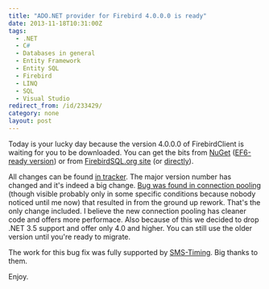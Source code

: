 ```yaml
---
title: "ADO.NET provider for Firebird 4.0.0.0 is ready"
date: 2013-11-18T10:31:00Z
tags:
  - .NET
  - C#
  - Databases in general
  - Entity Framework
  - Entity SQL
  - Firebird
  - LINQ
  - SQL
  - Visual Studio
redirect_from: /id/233429/
category: none
layout: post
---
```

Today is your lucky day because the version 4.0.0.0 of FirebirdClient is waiting for you to be downloaded. You can get the bits from [NuGet][1] ([EF6-ready version][2]) or from [FirebirdSQL.org site][3] (or [directly][4]).

<!-- excerpt -->

All changes can be found [in tracker][5]. The major version number has changed and it's indeed a big change. [Bug was found in connection pooling][6] (though visible probably only in some specific conditions because nobody noticed until me now) that resulted in from the ground up rework. That's the only change included. I believe the new connection pooling has cleaner code and offers more performace. Also because of this we decided to drop .NET 3.5 support and offer only 4.0 and higher. You can still use the older version until you're ready to migrate.

The work for this bug fix was fully supported by [SMS-Timing][7]. Big thanks to them.

Enjoy.

[1]: http://www.nuget.org/packages/FirebirdSql.Data.FirebirdClient/
[2]: http://www.nuget.org/packages/FirebirdSql.Data.FirebirdClient-EF6/
[3]: http://www.firebirdsql.org/en/net-provider/
[4]: http://sourceforge.net/projects/firebird/files/firebird-net-provider/4.0.0/
[5]: http://tracker.firebirdsql.org/secure/ReleaseNote.jspa?projectId=10003&styleName=Text&version=10580
[6]: http://firebird.1100200.n4.nabble.com/Connection-pool-bug-td4634435.html
[7]: http://www.sms-timing.com/
